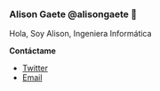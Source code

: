 ### Alison Gaete @alisongaete 👋

Hola, Soy Alison, Ingeniera Informática

**Contáctame**
- <a href="https://twitter.com/alison_gaete" target="_blank">Twitter</a>
- <a href = "mailto: alison.gaete.s@gmail.com">Email</a>

